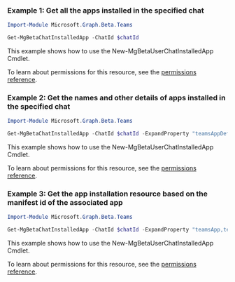 ### Example 1: Get all the apps installed in the specified chat

```powershell
Import-Module Microsoft.Graph.Beta.Teams

Get-MgBetaChatInstalledApp -ChatId $chatId
```
This example shows how to use the New-MgBetaUserChatInstalledApp Cmdlet.

To learn about permissions for this resource, see the [permissions reference](/graph/permissions-reference).

### Example 2: Get the names and other details of apps installed in the specified chat

```powershell
Import-Module Microsoft.Graph.Beta.Teams

Get-MgBetaChatInstalledApp -ChatId $chatId -ExpandProperty "teamsAppDefinition(`$expand=bot)"
```
This example shows how to use the New-MgBetaUserChatInstalledApp Cmdlet.

To learn about permissions for this resource, see the [permissions reference](/graph/permissions-reference).

### Example 3: Get the app installation resource based on the manifest id of the associated app

```powershell
Import-Module Microsoft.Graph.Beta.Teams

Get-MgBetaChatInstalledApp -ChatId $chatId -ExpandProperty "teamsApp,teamsAppDefinition" -Filter "teamsApp/externalId eq 'cf1ba4c7-f94e-4d80-ba90-5594b641a8ee'"
```
This example shows how to use the New-MgBetaUserChatInstalledApp Cmdlet.

To learn about permissions for this resource, see the [permissions reference](/graph/permissions-reference).

